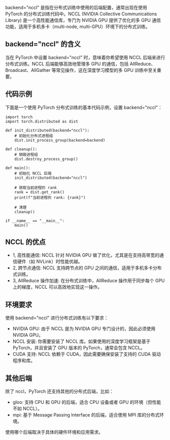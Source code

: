 backend="nccl" 是指在分布式训练中使用的后端配置，通常出现在使用 PyTorch 的分布式训练代码中。NCCL (NVIDIA Collective Communications Library) 是一个高性能通信库，专门为 NVIDIA GPU 提供了优化的多 GPU 通信功能，适用于多机多卡（multi-node, multi-GPU）环境下的分布式训练。

## backend="nccl" 的含义
当在 PyTorch 中设置 backend="nccl" 时，意味着你希望使用 NCCL 后端来进行分布式训练。NCCL 后端能够高效地管理多 GPU 的通信，包括 AllReduce、Broadcast、AllGather 等常见操作，这在深度学习模型的多 GPU 训练中至关重要。

## 代码示例
下面是一个使用 PyTorch 分布式训练的基本代码示例，设置 backend="nccl"：
```
import torch
import torch.distributed as dist

def init_distributed(backend="nccl"):
    # 初始化分布式进程组
    dist.init_process_group(backend=backend)

def cleanup():
    # 销毁进程组
    dist.destroy_process_group()

def main():
    # 初始化 NCCL 后端
    init_distributed(backend="nccl")
    
    # 获取当前进程的 rank
    rank = dist.get_rank()
    print(f"当前进程的 rank: {rank}")

    # 清理
    cleanup()

if __name__ == "__main__":
    main()
```
## NCCL 的优点
- 1, 高性能通信: NCCL 针对 NVIDIA GPU 做了优化，尤其是在支持高带宽的通信硬件（如 NVLink）时性能优越。
- 2, 跨节点通信: NCCL 支持跨节点的 GPU 之间的通信，适用于多机多卡分布式训练。
- 3, AllReduce 操作加速: 在分布式训练中，AllReduce 操作用于同步每个 GPU 上的梯度，NCCL 可以高效地实现这一操作。

## 环境要求
使用 backend="nccl" 进行分布式训练有以下要求：

- NVIDIA GPU: 由于 NCCL 是为 NVIDIA GPU 专门设计的，因此必须使用 NVIDIA GPU。
- NCCL 安装: 你需要安装了 NCCL 库。如果使用的深度学习框架是基于 PyTorch，并且安装了 GPU 版本的 PyTorch，通常会包含 NCCL。
- CUDA 支持: NCCL 依赖于 CUDA，因此需要确保安装了支持的 CUDA 驱动程序和库。

## 其他后端
除了 nccl，PyTorch 还支持其他的分布式后端，比如：

- gloo: 支持 CPU 和 GPU 的后端，适合 CPU 设备或者 GPU 的环境（但性能不如 NCCL）。
- mpi: 基于 Message Passing Interface 的后端，适合使用 MPI 库的分布式环境。

使用哪个后端取决于具体的硬件环境和应用需求。



